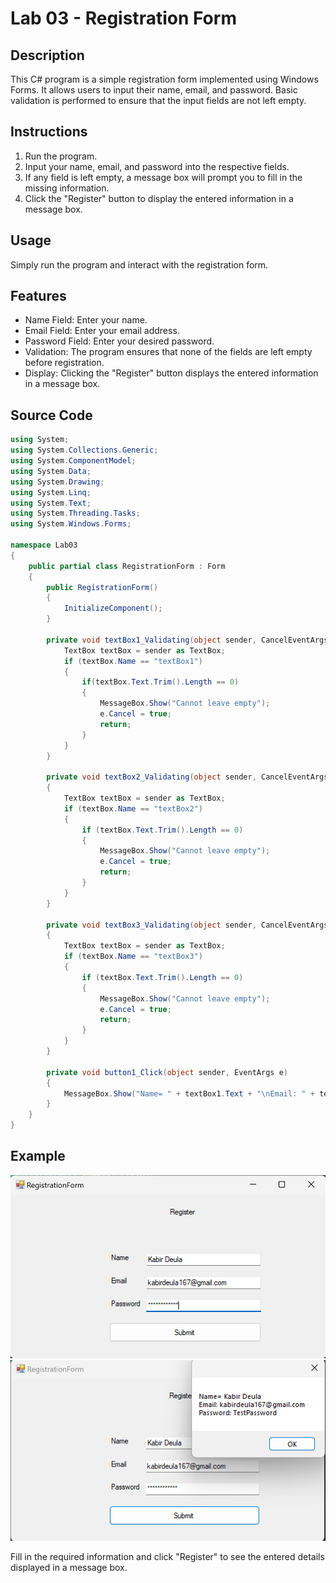 # Lab 03 - Registration Form

## Description
This C# program is a simple registration form implemented using Windows Forms. It allows users to input their name, email, and password. Basic validation is performed to ensure that the input fields are not left empty.

## Instructions
1. Run the program.
2. Input your name, email, and password into the respective fields.
3. If any field is left empty, a message box will prompt you to fill in the missing information.
4. Click the "Register" button to display the entered information in a message box.

## Usage
Simply run the program and interact with the registration form.

## Features
- Name Field: Enter your name.
- Email Field: Enter your email address.
- Password Field: Enter your desired password.
- Validation: The program ensures that none of the fields are left empty before registration.
- Display: Clicking the "Register" button displays the entered information in a message box.

## Source Code
```csharp
using System;
using System.Collections.Generic;
using System.ComponentModel;
using System.Data;
using System.Drawing;
using System.Linq;
using System.Text;
using System.Threading.Tasks;
using System.Windows.Forms;

namespace Lab03
{
    public partial class RegistrationForm : Form
    {
        public RegistrationForm()
        {
            InitializeComponent();
        }

        private void textBox1_Validating(object sender, CancelEventArgs e) {
            TextBox textBox = sender as TextBox;
            if (textBox.Name == "textBox1")
            {
                if(textBox.Text.Trim().Length == 0)
                {
                    MessageBox.Show("Cannot leave empty");
                    e.Cancel = true;
                    return;
                }
            }
        }

        private void textBox2_Validating(object sender, CancelEventArgs e)
        {
            TextBox textBox = sender as TextBox;
            if (textBox.Name == "textBox2")
            {
                if (textBox.Text.Trim().Length == 0)
                {
                    MessageBox.Show("Cannot leave empty");
                    e.Cancel = true;
                    return;
                }
            }
        }

        private void textBox3_Validating(object sender, CancelEventArgs e)
        {
            TextBox textBox = sender as TextBox;
            if (textBox.Name == "textBox3")
            {
                if (textBox.Text.Trim().Length == 0)
                {
                    MessageBox.Show("Cannot leave empty");
                    e.Cancel = true;
                    return;
                }
            }
        }

        private void button1_Click(object sender, EventArgs e)
        {
            MessageBox.Show("Name= " + textBox1.Text + "\nEmail: " + textBox2.Text + "\nPassword: " + textBox3.Text);
        }
    }
}
```

## Example
![Registration Form](registration_form.png)
![Message Box](message_box.png)

Fill in the required information and click "Register" to see the entered details displayed in a message box.